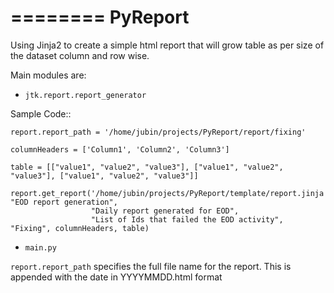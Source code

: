========
PyReport
========

Using Jinja2  to create a simple html report that will grow table as per size of the dataset column and row wise.

Main modules are:

- `jtk.report.report_generator`

Sample Code::

    report.report_path = '/home/jubin/projects/PyReport/report/fixing'

    columnHeaders = ['Column1', 'Column2', 'Column3']

    table = [["value1", "value2", "value3"], ["value1", "value2", "value3"], ["value1", "value2", "value3"]]

    report.get_report('/home/jubin/projects/PyReport/template/report.jinja', "EOD report generation",
                      "Daily report generated for EOD",
                      "List of Ids that failed the EOD activity", "Fixing", columnHeaders, table)

- `main.py`

`report.report_path` specifies the full file name for the report. This is appended with the date in YYYYMMDD.html format

